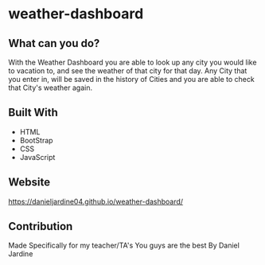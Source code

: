 # weather-dashboard

## What can you do? 
   With the Weather Dashboard you are able to look up any city you would like to vacation to, and see the weather of that city for that day. Any City that you enter in, will be saved in the history of Cities and you are able to check that City's weather again. 

## Built With 
* HTML
* BootStrap
* CSS
* JavaScript

## Website
https://danieljardine04.github.io/weather-dashboard/

## Contribution
Made Specifically for my teacher/TA's You guys are the best By Daniel Jardine